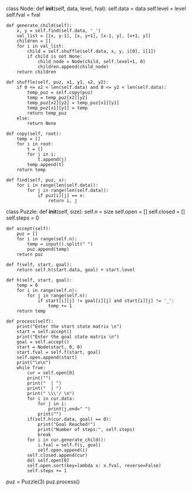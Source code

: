 class Node:
    def __init__(self, data, level, fval):
        self.data = data
        self.level = level
        self.fval = fval

    def generate_child(self):
        x, y = self.find(self.data, '_')
        val_list = [[x, y-1], [x, y+1], [x-1, y], [x+1, y]]
        children = []
        for i in val_list:
            child = self.shuffle(self.data, x, y, i[0], i[1])
            if child is not None:
                child_node = Node(child, self.level+1, 0)
                children.append(child_node)
        return children
        
    def shuffle(self, puz, x1, y1, x2, y2):
        if 0 <= x2 < len(self.data) and 0 <= y2 < len(self.data):
            temp_puz = self.copy(puz)
            temp = temp_puz[x2][y2]
            temp_puz[x2][y2] = temp_puz[x1][y1]
            temp_puz[x1][y1] = temp
            return temp_puz
        else:
            return None
            
    def copy(self, root):
        temp = []
        for i in root:
            t = []
            for j in i:
                t.append(j)
            temp.append(t)
        return temp    
            
    def find(self, puz, x):
        for i in range(len(self.data)):
            for j in range(len(self.data)):
                if puz[i][j] == x:
                    return i, j

class Puzzle:
    def __init__(self, size):
        self.n = size
        self.open = []
        self.closed = []
        self.steps = 0

    def accept(self):
        puz = []
        for i in range(self.n):
            temp = input().split(" ")
            puz.append(temp)
        return puz

    def f(self, start, goal):
        return self.h(start.data, goal) + start.level

    def h(self, start, goal):
        temp = 0
        for i in range(self.n):
            for j in range(self.n):
                if start[i][j] != goal[i][j] and start[i][j] != '_':
                    temp += 1
        return temp

    def process(self):
        print("Enter the start state matrix \n")
        start = self.accept()
        print("Enter the goal state matrix \n")        
        goal = self.accept()
        start = Node(start, 0, 0)
        start.fval = self.f(start, goal)
        self.open.append(start)
        print("\n\n")
        while True:
            cur = self.open[0]
            print("")
            print("  | ")
            print("  | ")
            print(" \\\'/ \n")
            for i in cur.data:
                for j in i:
                    print(j,end=" ")
                print("")
            if(self.h(cur.data, goal) == 0):
                print("Goal Reached!")
                print("Number of steps:", self.steps)
                break
            for i in cur.generate_child():
                i.fval = self.f(i, goal)
                self.open.append(i)
            self.closed.append(cur)
            del self.open[0]
            self.open.sort(key=lambda x: x.fval, reverse=False)
            self.steps += 1

puz = Puzzle(3)
puz.process()
